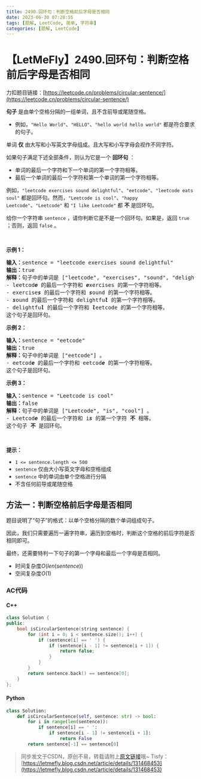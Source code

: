 ```yaml
---
title: 2490.回环句：判断空格前后字母是否相同
date: 2023-06-30 07:28:55
tags: [题解, LeetCode, 简单, 字符串]
categories: [题解, LeetCode]
---
```


# 【LetMeFly】2490.回环句：判断空格前后字母是否相同

力扣题目链接：[https://leetcode.cn/problems/circular-sentence/](https://leetcode.cn/problems/circular-sentence/)

<p><strong>句子</strong> 是由单个空格分隔的一组单词，且不含前导或尾随空格。</p>

<ul>
	<li>例如，<code>"Hello World"</code>、<code>"HELLO"</code>、<code>"hello world hello world"</code> 都是符合要求的句子。</li>
</ul>

<p>单词 <strong>仅</strong> 由大写和小写英文字母组成。且大写和小写字母会视作不同字符。</p>

<p>如果句子满足下述全部条件，则认为它是一个 <strong>回环句</strong> ：</p>

<ul>
	<li>单词的最后一个字符和下一个单词的第一个字符相等。</li>
	<li>最后一个单词的最后一个字符和第一个单词的第一个字符相等。</li>
</ul>

<p>例如，<code>"leetcode exercises sound delightful"</code>、<code>"eetcode"</code>、<code>"leetcode eats soul"</code> 都是回环句。然而，<code>"Leetcode is cool"</code>、<code>"happy Leetcode"</code>、<code>"Leetcode"</code> 和 <code>"I like Leetcode"</code> 都 <strong>不</strong> 是回环句。</p>

<p>给你一个字符串 <code>sentence</code> ，请你判断它是不是一个回环句。如果是，返回 <code>true</code><em> </em>；否则，返回 <code>false</code> 。</p>

<p>&nbsp;</p>

<p><strong>示例 1：</strong></p>

<pre>
<strong>输入：</strong>sentence = "leetcode exercises sound delightful"
<strong>输出：</strong>true
<strong>解释：</strong>句子中的单词是 ["leetcode", "exercises", "sound", "delightful"] 。
- leetcod<strong><em>e</em></strong> 的最后一个字符和 <strong><em>e</em></strong>xercises 的第一个字符相等。
- exercise<em><strong>s</strong></em> 的最后一个字符和 <em><strong>s</strong></em>ound 的第一个字符相等。
- <em><strong>s</strong></em>ound 的最后一个字符和 delightfu<em><strong>l</strong></em> 的第一个字符相等。
- delightfu<em><strong>l</strong></em> 的最后一个字符和 <em><strong>l</strong></em>eetcode 的第一个字符相等。
这个句子是回环句。</pre>

<p><strong>示例 2：</strong></p>

<pre>
<strong>输入：</strong>sentence = "eetcode"
<strong>输出：</strong>true
<strong>解释：</strong>句子中的单词是 ["eetcode"] 。
- eetcod<em><strong>e</strong></em> 的最后一个字符和 eetcod<em><strong>e</strong></em> 的第一个字符相等。
这个句子是回环句。</pre>

<p><strong>示例 3：</strong></p>

<pre>
<strong>输入：</strong>sentence = "Leetcode is cool"
<strong>输出：</strong>false
<strong>解释：</strong>句子中的单词是 ["Leetcode", "is", "cool"] 。
- Leetcod<em><strong>e</strong></em>&nbsp;的最后一个字符和 i<strong><em>s</em></strong> 的第一个字符 <strong>不</strong> 相等。 
这个句子 <strong>不</strong> 是回环句。</pre>

<p>&nbsp;</p>

<p><strong>提示：</strong></p>

<ul>
	<li><code>1 &lt;= sentence.length &lt;= 500</code></li>
	<li><code>sentence</code> 仅由大小写英文字母和空格组成</li>
	<li><code>sentence</code> 中的单词由单个空格进行分隔</li>
	<li>不含任何前导或尾随空格</li>
</ul>


    
## 方法一：判断空格前后字母是否相同

题目说明了“句子”的格式：以单个空格分隔的数个单词组成句子。

因此，我们只需要遍历一遍字符串，遍历到空格时，判断这个空格的前后字符是否相同即可。

最终，还需要特判一下句子的第一个字母和最后一个字母是否相同。

+ 时间复杂度$O(len(sentence))$
+ 空间复杂度$O(1)$

### AC代码

#### C++

```cpp
class Solution {
public:
    bool isCircularSentence(string sentence) {
        for (int i = 0; i < sentence.size(); i++) {
            if (sentence[i] == ' ') {
                if (sentence[i - 1] != sentence[i + 1]) {
                    return false;
                }
            }
        }
        return sentence.back() == sentence[0];
    }
};
```

#### Python

```python
class Solution:
    def isCircularSentence(self, sentence: str) -> bool:
        for i in range(len(sentence)):
            if sentence[i] == ' ':
                if sentence[i - 1] != sentence[i + 1]:
                    return False
        return sentence[-1] == sentence[0]
```

> 同步发文于CSDN，原创不易，转载请附上[原文链接](https://blog.letmefly.xyz/2023/06/30/LeetCode%202490.%E5%9B%9E%E7%8E%AF%E5%8F%A5/)哦~
> Tisfy：[https://letmefly.blog.csdn.net/article/details/131468453](https://letmefly.blog.csdn.net/article/details/131468453)
